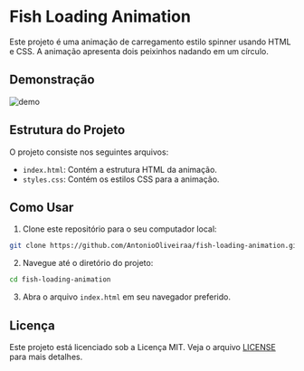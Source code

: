 # Fish Loading Animation

Este projeto é uma animação de carregamento estilo spinner usando HTML e CSS. A animação apresenta dois peixinhos nadando em um círculo.

## Demonstração

![demo](https://github.com/AntonioOliveiraa/fish-loading-animation/assets/80104016/341127a6-bdec-49f7-80d4-256492d0a1e7)


## Estrutura do Projeto

O projeto consiste nos seguintes arquivos:

- `index.html`: Contém a estrutura HTML da animação.
- `styles.css`: Contém os estilos CSS para a animação.

## Como Usar

1. Clone este repositório para o seu computador local:

```bash
git clone https://github.com/AntonioOliveiraa/fish-loading-animation.git
```

2. Navegue até o diretório do projeto:

```bash
cd fish-loading-animation
```

3. Abra o arquivo `index.html` em seu navegador preferido.

## Licença

Este projeto está licenciado sob a Licença MIT. Veja o arquivo [LICENSE](LICENSE.md) para mais detalhes.
